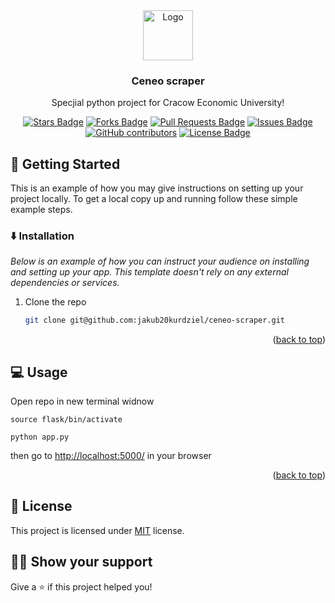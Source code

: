 <div align="center">
  <a href="https://github.com/jakub20kurdziel/ceneo-scraper">
    <img src="https://raw.githubusercontent.com/othneildrew/Best-README-Template/master/images/logo.png" alt="Logo" width="80" height="80">
  </a>

  <h3 align="center">Ceneo scraper</h3>

  <p align="center">
    Specjial python project for Cracow Economic University!
    <br />
  </p>
</div>

<div align="center">

<a href="https://github.com/jakub20kurdziel/ceneo-scraper/stargazers"><img src="https://img.shields.io/github/stars/jakub20kurdziel/ceneo-scraper" alt="Stars Badge"/></a>
<a href="https://github.com/jakub20kurdziel/ceneo-scraper/network/members"><img src="https://img.shields.io/github/forks/jakub20kurdziel/ceneo-scraper" alt="Forks Badge"/></a>
<a href="https://github.com/jakub20kurdziel/ceneo-scraper/pulls"><img src="https://img.shields.io/github/issues-pr/jakub20kurdziel/ceneo-scraper" alt="Pull Requests Badge"/></a>
<a href="https://github.com/jakub20kurdziel/ceneo-scraper/issues"><img src="https://img.shields.io/github/issues/jakub20kurdziel/ceneo-scraper" alt="Issues Badge"/></a>
<a href="https://github.com/jakub20kurdziel/ceneo-scraper/graphs/contributors"><img alt="GitHub contributors" src="https://img.shields.io/github/contributors/jakub20kurdziel/ceneo-scraper?color=2b9348"></a>
<a href="https://github.com/elangosundar/awesome-README-templates/blob/master/LICENSE"><img src="https://img.shields.io/github/license/jakub20kurdziel/ceneo-scraper?color=2b9348" alt="License Badge"/></a>

</div>

<!-- GETTING STARTED -->

## :runner: Getting Started

This is an example of how you may give instructions on setting up your project locally.
To get a local copy up and running follow these simple example steps.

### :arrow_down: Installation

_Below is an example of how you can instruct your audience on installing and setting up your app. This template doesn't rely on any external dependencies or services._

1. Clone the repo
   ```sh
   git clone git@github.com:jakub20kurdziel/ceneo-scraper.git
   ```

<p align="right">(<a href="#top">back to top</a>)</p>

<!-- USAGE EXAMPLES -->

## :computer: Usage

Open repo in new terminal widnow

`source flask/bin/activate`

`python app.py`

then go to [http://localhost:5000/](http://localhost:5000/) in your browser

<p align="right">(<a href="#top">back to top</a>)</p>

## :pencil: License

This project is licensed under [MIT](https://opensource.org/licenses/MIT) license.

## :man_astronaut: Show your support

Give a ⭐️ if this project helped you!
